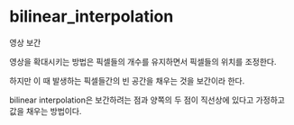 # bilinear_interpolation

영상 보간

영상을 확대시키는 방법은 픽셀들의 개수를 유지하면서 픽셀들의 위치를 조정한다.

하지만 이 때 발생하는 픽셀들간의 빈 공간을 채우는 것을 보간이라 한다.

bilinear interpolation은 보간하려는 점과 양쪽의 두 점이 직선상에 있다고 가정하고 값을 채우는 방법이다.
